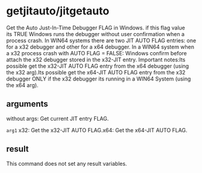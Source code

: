 # getjitauto/jitgetauto

Get the Auto Just-In-Time Debugger FLAG in Windows. if this flag value its TRUE Windows runs the debugger without user confirmation when a process crash. In WIN64 systems there are two JIT AUTO FLAG entries: one for a x32 debugger and other for a x64 debugger. In a WIN64 system when a x32 process crash with AUTO FLAG = FALSE: Windows confirm before attach the x32 debugger stored in the x32-JIT entry. Important notes:Its possible get the x32-JIT   AUTO FLAG entry from the x64 debugger (using the x32 arg).Its possible get the x64-JIT   AUTO FLAG entry from the x32 debugger ONLY if the x32   debugger its running in a WIN64 System (using the x64 arg).

## arguments

without args: Get current JIT entry FLAG.

`arg1` x32: Get the x32-JIT     AUTO FLAG.x64: Get the x64-JIT AUTO FLAG.

## result

This command does not set any result variables.
